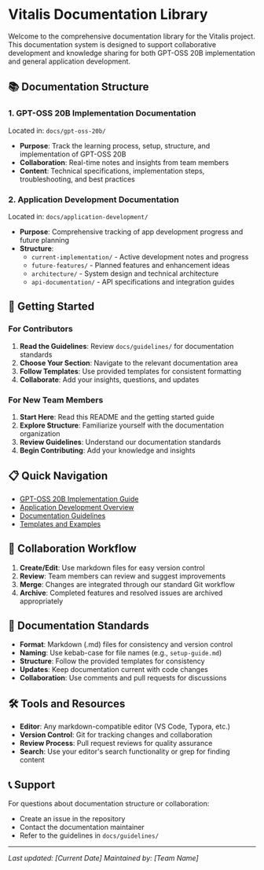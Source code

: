 # Vitalis Documentation Library

Welcome to the comprehensive documentation library for the Vitalis project. This documentation system is designed to support collaborative development and knowledge sharing for both GPT-OSS 20B implementation and general application development.

## 📚 Documentation Structure

### 1. GPT-OSS 20B Implementation Documentation

Located in: `docs/gpt-oss-20b/`

- **Purpose**: Track the learning process, setup, structure, and implementation of GPT-OSS 20B
- **Collaboration**: Real-time notes and insights from team members
- **Content**: Technical specifications, implementation steps, troubleshooting, and best practices

### 2. Application Development Documentation

Located in: `docs/application-development/`

- **Purpose**: Comprehensive tracking of app development progress and future planning
- **Structure**:
  - `current-implementation/` - Active development notes and progress
  - `future-features/` - Planned features and enhancement ideas
  - `architecture/` - System design and technical architecture
  - `api-documentation/` - API specifications and integration guides

## 🚀 Getting Started

### For Contributors

1. **Read the Guidelines**: Review `docs/guidelines/` for documentation standards
2. **Choose Your Section**: Navigate to the relevant documentation area
3. **Follow Templates**: Use provided templates for consistent formatting
4. **Collaborate**: Add your insights, questions, and updates

### For New Team Members

1. **Start Here**: Read this README and the getting started guide
2. **Explore Structure**: Familiarize yourself with the documentation organization
3. **Review Guidelines**: Understand our documentation standards
4. **Begin Contributing**: Add your knowledge and insights

## 📋 Quick Navigation

- [GPT-OSS 20B Implementation Guide](gpt-oss-20b/README.md)
- [Application Development Overview](application-development/README.md)
- [Documentation Guidelines](guidelines/README.md)
- [Templates and Examples](templates/README.md)

## 🔄 Collaboration Workflow

1. **Create/Edit**: Use markdown files for easy version control
2. **Review**: Team members can review and suggest improvements
3. **Merge**: Changes are integrated through our standard Git workflow
4. **Archive**: Completed features and resolved issues are archived appropriately

## 📝 Documentation Standards

- **Format**: Markdown (.md) files for consistency and version control
- **Naming**: Use kebab-case for file names (e.g., `setup-guide.md`)
- **Structure**: Follow the provided templates for consistency
- **Updates**: Keep documentation current with code changes
- **Collaboration**: Use comments and pull requests for discussions

## 🛠️ Tools and Resources

- **Editor**: Any markdown-compatible editor (VS Code, Typora, etc.)
- **Version Control**: Git for tracking changes and collaboration
- **Review Process**: Pull request reviews for quality assurance
- **Search**: Use your editor's search functionality or grep for finding content

## 📞 Support

For questions about documentation structure or collaboration:

- Create an issue in the repository
- Contact the documentation maintainer
- Refer to the guidelines in `docs/guidelines/`

---

_Last updated: [Current Date]_
_Maintained by: [Team Name]_
